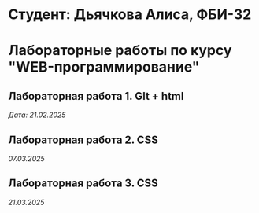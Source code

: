 # Студент: Дьячкова Алиса, ФБИ-32

# Лабораторные работы по курсу "WEB-программирование"

## Лабораторная работа 1. GIt + html

*Дата: 21.02.2025*

## Лабораторная работа 2. CSS

*07.03.2025*

## Лабораторная работа 3. CSS

*21.03.2025*
